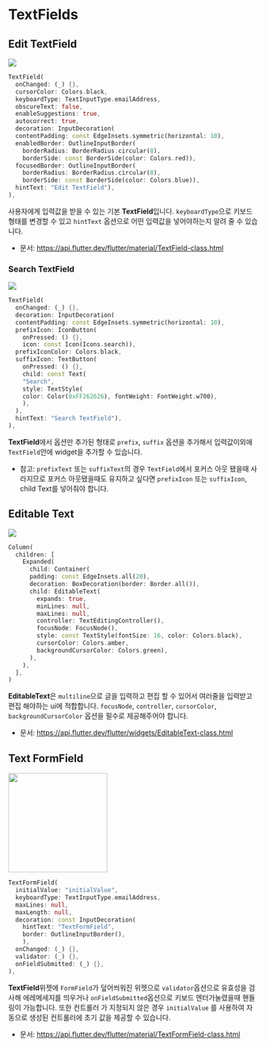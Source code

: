 # TextFields

## Edit TextField
<img src="https://user-images.githubusercontent.com/73378472/199053962-fdec91a7-b776-47a3-b54b-951712cacc1f.gif"/><br/>

```dart
TextField(
  onChanged: (_) {},
  cursorColor: Colors.black,
  keyboardType: TextInputType.emailAddress,
  obscureText: false,
  enableSuggestions: true,
  autocorrect: true,
  decoration: InputDecoration(
  contentPadding: const EdgeInsets.symmetric(horizontal: 10),
  enabledBorder: OutlineInputBorder(
    borderRadius: BorderRadius.circular(8),
    borderSide: const BorderSide(color: Colors.red)),
  focusedBorder: OutlineInputBorder(
    borderRadius: BorderRadius.circular(8),
    borderSide: const BorderSide(color: Colors.blue)),
  hintText: "Edit TextField"),
),
```
사용자에게 입력값을 받을 수 있는 기본 **TextField**입니다. 
`keyboardType`으로 키보드형태를 변경할 수 있고 `hintText` 옵션으로 어떤 입력값을 넣어야하는지 알려 줄 수 있습니다.

- 문서: https://api.flutter.dev/flutter/material/TextField-class.html

### Search TextField
<img src="https://user-images.githubusercontent.com/73378472/199053965-4dcad9e7-c543-4514-87f5-0c780439c5b7.gif"/><br/>

```dart
TextField(
  onChanged: (_) {},
  decoration: InputDecoration(
  contentPadding: const EdgeInsets.symmetric(horizontal: 10),
  prefixIcon: IconButton(
    onPressed: () {}, 
    icon: const Icon(Icons.search)),
  prefixIconColor: Colors.black,
  suffixIcon: TextButton(
    onPressed: () {},
    child: const Text(
    "Search",
    style: TextStyle(
    color: Color(0xFF262626), fontWeight: FontWeight.w700),
    ),
  ),
  hintText: "Search TextField"),
),
```

**TextField**에서 옵션만 추가된 형태로 `prefix`, `suffix` 옵션을 추가해서 입력값이외에 `TextField`안에 widget을 추가할 수 있습니다.

- 참고: `prefixText` 또는 `suffixText`의 경우 `TextField`에서 포커스 아웃 됐을때 사라지므로 포커스 아웃됐을때도 유지하고 싶다면 `prefixIcon` 또는 `suffixIcon`, child Text를 넣어줘야 합니다.

## Editable Text
<img src="https://user-images.githubusercontent.com/73378472/199053956-295a1eb7-f5db-4c41-9eca-6d2cf5b6140b.gif"/><br/>

```dart
Column(
  children: [
    Expanded(
      child: Container(
      padding: const EdgeInsets.all(20),
      decoration: BoxDecoration(border: Border.all()),
      child: EditableText(
        expands: true,
        minLines: null,
        maxLines: null,
        controller: TextEditingController(),
        focusNode: FocusNode(),
        style: const TextStyle(fontSize: 16, color: Colors.black),
        cursorColor: Colors.amber,
        backgroundCursorColor: Colors.green),
      ),
    ),
  ],
)
```

**EditableText**은 `multiline`으로 글을 입력하고 편집 할 수 있어서 여러줄을 입력받고 편집 해야하는 ui에 적합합니다.
`focusNode`, `controller`, `cursorColor`, `backgroundCursorColor` 옵션을 필수로 제공해주어야 합니다.

- 문서: https://api.flutter.dev/flutter/widgets/EditableText-class.html


## Text FormField
<img src="https://user-images.githubusercontent.com/73378472/199053969-2ead98c8-8c4c-491a-9549-b1b1480ba0f8.png" width="200"/><br/>

```dart
TextFormField(
  initialValue: "initialValue",
  keyboardType: TextInputType.emailAddress,
  maxLines: null,
  maxLength: null,
  decoration: const InputDecoration(
    hintText: "TextFormField",
    border: OutlineInputBorder(),
    ),
  onChanged: (_) {},
  validator: (_) {},
  onFieldSubmitted: (_) {},
),
```

**TextField**위젯에 `FormField`가 덮어씌워진 위젯으로 `validator`옵션으로 유효성을 검사해 에레메세지를 띄우거나
`onFieldSubmitted`옵션으로 키보드 엔터가눌렸을때 핸들링이 가능합니다.
또한 컨트롤러 가 지정되지 않은 경우 `initialValue` 를 사용하여 자동으로 생성된 컨트롤러에 초기 값을 제공할 수 있습니다.

- 문서: https://api.flutter.dev/flutter/material/TextFormField-class.html
